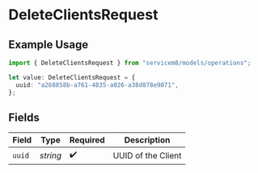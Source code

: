 # DeleteClientsRequest

## Example Usage

```typescript
import { DeleteClientsRequest } from "servicem8/models/operations";

let value: DeleteClientsRequest = {
  uuid: "a268858b-a761-4835-a026-a38d878e9071",
};
```

## Fields

| Field              | Type               | Required           | Description        |
| ------------------ | ------------------ | ------------------ | ------------------ |
| `uuid`             | *string*           | :heavy_check_mark: | UUID of the Client |